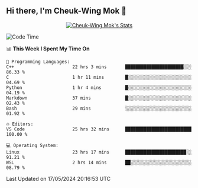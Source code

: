## Hi there, I'm Cheuk-Wing Mok 👋

<!--
**mozro0327/mozro0327** is a ✨ _special_ ✨ repository because its `README.md` (this file) appears on your GitHub profile.

Here are some ideas to get you started:

- 🔭 I’m currently working on ...
- 🌱 I’m currently learning ...
- 👯 I’m looking to collaborate on ...
- 🤔 I’m looking for help with ...
- 💬 Ask me about ...
- 📫 How to reach me: ...
- 😄 Pronouns: ...
- ⚡ Fun fact: ...
-->

<p align="center">
  <a href="https://github.com/mozro0327" class="rich-diff-level-one">
    <img src="https://github-readme-stats.vercel.app/api?username=mozro0327&title_color=333&text_color=777" alt="Cheuk-Wing Mok's Stats" >
    <!-- &hide=issues
    <img src="https://github-readme-stats.vercel.app/api?username=mozro0327&hide=issues&title_color=333&text_color=777" alt="Cheuk-Wing Mok's Stats" >
    -->
  </a>
</p>

<!--START_SECTION:waka-->
![Code Time](http://img.shields.io/badge/Code%20Time-2%2C613%20hrs%2046%20mins-blue)

📊 **This Week I Spent My Time On** 

```text
💬 Programming Languages: 
C++                      22 hrs 3 mins       ██████████████████████░░░   86.33 % 
C                        1 hr 11 mins        █░░░░░░░░░░░░░░░░░░░░░░░░   04.69 % 
Python                   1 hr 4 mins         █░░░░░░░░░░░░░░░░░░░░░░░░   04.19 % 
Markdown                 37 mins             █░░░░░░░░░░░░░░░░░░░░░░░░   02.43 % 
Bash                     29 mins             ░░░░░░░░░░░░░░░░░░░░░░░░░   01.92 % 

🔥 Editors: 
VS Code                  25 hrs 32 mins      █████████████████████████   100.00 % 

💻 Operating System: 
Linux                    23 hrs 17 mins      ███████████████████████░░   91.21 % 
WSL                      2 hrs 14 mins       ██░░░░░░░░░░░░░░░░░░░░░░░   08.79 % 
```


 Last Updated on 17/05/2024 20:16:53 UTC
<!--END_SECTION:waka-->
